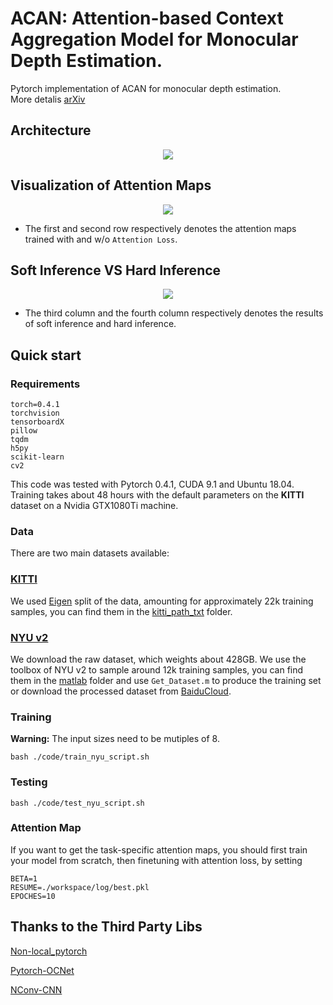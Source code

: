 # ACAN: Attention-based Context Aggregation Model for Monocular Depth Estimation.

Pytorch implementation of ACAN for monocular depth estimation.</br>
More detalis [arXiv](https://arxiv.org/abs/1901.10137) </br>

## Architecture
<p align="center">
    <img src="https://github.com/miraiaroha/ACAN/tree/master/images/architecture.png"></br>
</p>

## Visualization of Attention Maps

<p align="center">
    <img src="/images/kitti_att.png"></br>
</p>

* The first and second row respectively denotes the attention maps trained with and w/o `Attention Loss`. </br>

## Soft Inference VS Hard Inference

<p align="center">
    <img src="/images/soft_vs_hard2.png"></br>
</p>

* The third column and the fourth column respectively denotes the results of soft inference and hard inference. </br>
## Quick start

### Requirements
~~~~
torch=0.4.1
torchvision
tensorboardX
pillow
tqdm
h5py
scikit-learn
cv2
~~~~
This code was tested with Pytorch 0.4.1, CUDA 9.1 and Ubuntu 18.04.  
Training takes about 48 hours with the default parameters on the **KITTI** dataset on a Nvidia GTX1080Ti machine.  </br>

### Data
There are two main datasets available: 
### [KITTI](http://www.cvlibs.net/datasets/kitti/raw_data.php)
We used [Eigen](https://cs.nyu.edu/~deigen/depth/) split of the data, amounting for approximately 22k training samples, you can find them in the [kitti_path_txt](./kitti_path_txt) folder.  

### [NYU v2](https://cs.nyu.edu/~silberman/datasets/nyu_depth_v2.html)
We download the raw dataset, which weights about 428GB. We use the toolbox of NYU v2 to sample around 12k training samples, you can find them in the [matlab](code/matlab) folder and use `Get_Dataset.m` to produce the training set or download the processed dataset from [BaiduCloud](https://pan.baidu.com/s/1svDzuEruxIr5kEIPMmJKVg).

### Training

**Warning:** The input sizes need to be mutiples of 8. 

```shell
bash ./code/train_nyu_script.sh
```

### Testing  
```shell
bash ./code/test_nyu_script.sh
```

### Attention Map
If you want to get the task-specific attention maps, you should first train your model from scratch, then finetuning with attention loss, by setting
~~~~
BETA=1
RESUME=./workspace/log/best.pkl
EPOCHES=10
~~~~

## Thanks to the Third Party Libs
[Non-local_pytorch](https://github.com/AlexHex7/Non-local_pytorch)

[Pytorch-OCNet](https://github.com/PkuRainBow/OCNet.pytorch)

[NConv-CNN](https://github.com/abdo-eldesokey/nconv-nyu)



